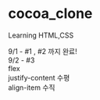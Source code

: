# cocoa_clone

Learning HTML,CSS

9/1 - #1 , #2 까지 완료!<br>
9/2 - #3<br>
        flex <br>
        justify-content  수평 <br>
        align-item 수직
